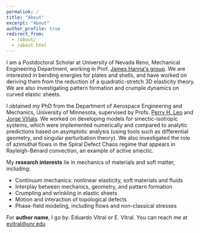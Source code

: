 ```yaml
---
permalink: /
title: "About"
excerpt: "About"
author_profile: true
redirect_from: 
  - /about/
  - /about.html
---
```


I am a Postdoctoral Scholar at University of Nevada Reno, Mechanical Engineering Department, working in Prof. [James Hanna's group](https://cmag.neocities.org/index.html). We are interested in bending energies for plates and shells, and have worked on deriving them from the reduction of a quadratic-stretch 3D elasticity theory. We are also investigating pattern formation and crumple dynamics on curved elastic sheets.

I obtained my PhD from the Department of Aerospace Engineering and Mechanics, University of Minnesota, supervised by Profs. [Perry H. Leo](https://cse.umn.edu/aem/perry-h-leo) and [Jorge Viñals](https://cse.umn.edu/physics/jorge-vinals). We worked on developing models for smectic-isotropic systems, which were implemented numerically and compared to analytic predictions based on asymptotic analysis (using tools such as differential geometry, and singular perturbation theory). We also investigated the role of azimuthal flows in the Spiral Defect Chaos regime that appears in Rayleigh-Bénard convection, an example of active smectic.

My **research interests** lie in mechanics of materials and soft matter, including:

* Continuum mechanics: nonlinear elasticity, soft materials and fluids
* Interplay between mechanics, geometry, and pattern formation
* Crumpling and wrinkling in elastic sheets
* Motion and interaction of topological defects
* Phase-field modeling, including flows and non-classical stresses

For **author name**, I go by: Eduardo Vitral or E. Vitral. You can reach me at [evitral@unr.edu](mailto:evitral@unr.edu)